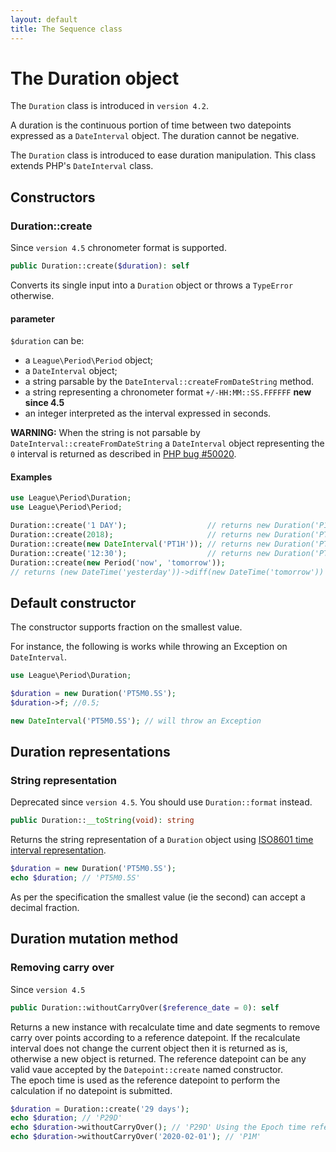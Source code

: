 ```yaml
---
layout: default
title: The Sequence class
---
```


# The Duration object

<p class="message-info">The <code>Duration</code> class is introduced in <code>version 4.2</code>.</p>

A duration is the continuous portion of time between two datepoints expressed as a `DateInterval` object. The duration cannot be negative.

The `Duration` class is introduced to ease duration manipulation. This class extends PHP's `DateInterval` class.

## Constructors

### Duration::create

<p class="message-info">Since <code>version 4.5</code> chronometer format is supported.</p>

~~~php
public Duration::create($duration): self
~~~

Converts its single input into a `Duration` object or throws a `TypeError` otherwise.

#### parameter

`$duration` can be:

- a `League\Period\Period` object;
- a `DateInterval` object;
- a string parsable by the `DateInterval::createFromDateString` method.
- a string representing a chronometer format `+/-HH:MM::SS.FFFFFF` **new since 4.5**
- an integer interpreted as the interval expressed in seconds.

<p class="message-warning"><strong>WARNING:</strong> When the string is not parsable by <code>DateInterval::createFromDateString</code> a <code>DateInterval</code> object representing the <code>0</code> interval is returned as described in <a href="https://bugs.php.net/bug.php?id=50020">PHP bug #50020</a>.</p>

#### Examples

~~~php
use League\Period\Duration;
use League\Period\Period;

Duration::create('1 DAY');                  // returns new Duration('P1D')
Duration::create(2018);                     // returns new Duration('PT2018S')
Duration::create(new DateInterval('PT1H')); // returns new Duration('PT1H')
Duration::create('12:30');                  // returns new Duration('PT12M30S')  
Duration::create(new Period('now', 'tomorrow'));
// returns (new DateTime('yesterday'))->diff(new DateTime('tomorrow'))
~~~

## Default constructor

The constructor supports fraction on the smallest value.

For instance, the following is works while throwing an Exception on `DateInterval`.

~~~php
use League\Period\Duration;

$duration = new Duration('PT5M0.5S');
$duration->f; //0.5;

new DateInterval('PT5M0.5S'); // will throw an Exception
~~~

## Duration representations

### String representation

<p class="message-notice">Deprecated since <code>version 4.5</code>. You should use <code>Duration::format</code> instead.</p>

~~~php
public Duration::__toString(void): string
~~~

Returns the string representation of a `Duration` object using [ISO8601 time interval representation](http://en.wikipedia.org/wiki/ISO_8601#Durations).

~~~php
$duration = new Duration('PT5M0.5S');
echo $duration; // 'PT5M0.5S'
~~~

As per the specification the smallest value (ie the second) can accept a decimal fraction.

## Duration mutation method

### Removing carry over

<p class="message-info">Since <code>version 4.5</code></p>

~~~php
public Duration::withoutCarryOver($reference_date = 0): self
~~~

Returns a new instance with recalculate time and date segments to remove carry over points according to a reference datepoint. If the recalculate interval does not change the current object then it is returned as is, otherwise a new object is returned. The reference datepoint can be any valid vaue accepted by the `Datepoint::create` named constructor.  
The epoch time is used as the reference datepoint to perform the calculation if no datepoint is submitted.

~~~php
$duration = Duration::create('29 days');
echo $duration; // 'P29D'
echo $duration->withoutCarryOver(); // 'P29D' Using the Epoch time reference
echo $duration->withoutCarryOver('2020-02-01'); // 'P1M'
~~~

